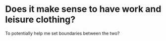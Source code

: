 # Does it make sense to have work and leisure clothing?

To potentially help me set boundaries between the two?

<!-- #p2 -->

<!-- {BearID:9978826F-AFC2-457C-B7D3-2B5436F91C43-4755-0000034525383375} -->
